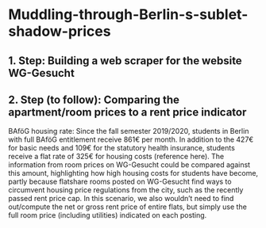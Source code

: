# Muddling-through-Berlin-s-sublet-shadow-prices

## 1. Step: Building a web scraper for the website WG-Gesucht 




## 2. Step (to follow): Comparing the apartment/room prices to a rent price indicator 

BAföG housing rate: Since the fall semester 2019/2020, students in Berlin with full BAföG entitlement receive 861€ per month. In addition to the 427€ for basic needs and 109€ for the statutory health insurance, students receive a flat rate of 325€ for housing costs (reference here). 
The information from room prices on WG-Gesucht could be compared against this amount, highlighting how high housing costs for students have become, partly because flatshare rooms posted on WG-Gesucht find ways to circumvent housing price regulations from the city, such as the recently passed rent price cap. 
In this scenario, we also wouldn’t need to find out/compute the net or gross rent price of entire flats, but simply use the full room price (including utilities) indicated on each posting. 
